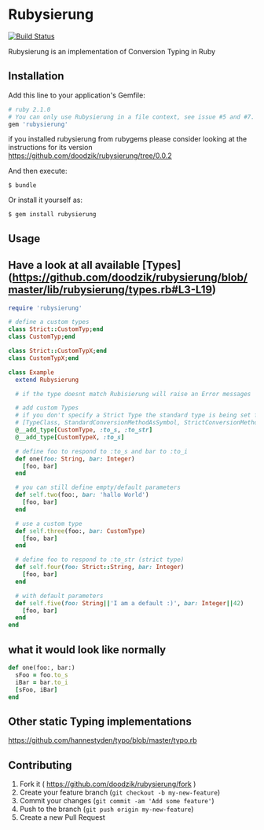 # Rubysierung

[![Build Status](https://travis-ci.org/doodzik/rubysierung.svg?branch=master)](https://travis-ci.org/doodzik/rubysierung)

Rubysierung is an implementation of Conversion Typing in Ruby


## Installation

Add this line to your application's Gemfile:

```ruby
# ruby 2.1.0
# You can only use Rubysierung in a file context, see issue #5 and #7.
gem 'rubysierung'
```
if you installed rubysierung from rubygems please consider looking at the instructions for its version
https://github.com/doodzik/rubysierung/tree/0.0.2

And then execute:

    $ bundle

Or install it yourself as:

    $ gem install rubysierung

## Usage

## Have a look at all available [Types] (https://github.com/doodzik/rubysierung/blob/master/lib/rubysierung/types.rb#L3-L19)

```ruby
require 'rubysierung'

# define a custom types
class Strict::CustomTyp;end
class CustomTyp;end

class Strict::CustomTypX;end
class CustomTypX;end

class Example
  extend Rubysierung

  # if the type doesnt match Rubisierung will raise an Error messages

  # add custom Types
  # if you don't specify a Strict Type the standard type is being set for it
  # [TypeClass, StandardConversionMethodAsSymbol, StrictConversionMethodSymbol]
  @__add_type[CustomType, :to_s, :to_str]
  @__add_type[CustomTypeX, :to_s]

  # define foo to respond to :to_s and bar to :to_i
  def one(foo: String, bar: Integer)
    [foo, bar]
  end

  # you can still define empty/default parameters
  def self.two(foo:, bar: 'hallo World')
    [foo, bar]
  end

  # use a custom type
  def self.three(foo:, bar: CustomType)
    [foo, bar]
  end

  # define foo to respond to :to_str (strict type)
  def self.four(foo: Strict::String, bar: Integer)
    [foo, bar]
  end

  # with default parameters
  def self.five(foo: String||'I am a default :)', bar: Integer||42)
    [foo, bar]
  end
end
```

## what it would look like normally
```ruby
def one(foo:, bar:)
  sFoo = foo.to_s
  iBar = bar.to_i
  [sFoo, iBar]
end
```

## Other static Typing implementations
https://github.com/hannestyden/typo/blob/master/typo.rb

## Contributing

1. Fork it ( https://github.com/doodzik/rubysierung/fork )
2. Create your feature branch (`git checkout -b my-new-feature`)
3. Commit your changes (`git commit -am 'Add some feature'`)
4. Push to the branch (`git push origin my-new-feature`)
5. Create a new Pull Request
